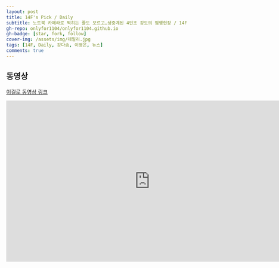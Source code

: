 ```yaml
---
layout: post
title: 14F's Pick / Daily
subtitle: 노트북 카메라로 찍히는 줄도 모르고…생중계된 4인조 강도의 범행현장 / 14F 
gh-repo: onlyfor1104/onlyfor1104.github.io
gh-badge: [star, fork, follow]
cover-img: /assets/img/데일리.jpg
tags: [14F, Daily, 강다솜, 이영은, 뉴스]
comments: true
---
```


## 동영상

[이걸로 동영상 링크](https://www.youtube.com/watch?v=vzQzt93Wyzk)

<iframe width="770" height="432" src="https://www.youtube.com/embed/vzQzt93Wyzk" frameborder="0" allowfullscreen></iframe>
